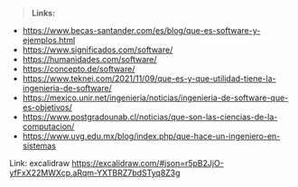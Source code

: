 > **Links:**
- https://www.becas-santander.com/es/blog/que-es-software-y-ejemplos.html
- https://www.significados.com/software/
- https://humanidades.com/software/
- https://concepto.de/software/
- https://www.teknei.com/2021/11/09/que-es-y-que-utilidad-tiene-la-ingenieria-de-software/
- https://mexico.unir.net/ingenieria/noticias/ingenieria-de-software-que-es-objetivos/
- https://www.postgradounab.cl/noticias/que-son-las-ciencias-de-la-computacion/
- https://www.uvg.edu.mx/blog/index.php/que-hace-un-ingeniero-en-sistemas

Link: excalidraw
https://excalidraw.com/#json=r5pB2JjO-yfFxX22MWXcp,aRqm-YXTBRZ7bdSTyq8Z3g
